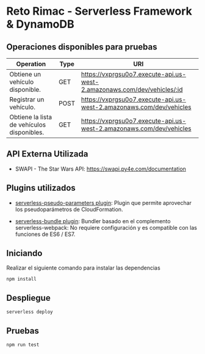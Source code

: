 # Reto Rimac - Serverless Framework & DynamoDB

## Operaciones disponibles para pruebas

| Operation | Type | URI |
| --------- | ---- | --- |
| Obtiene un vehículo disponible.| GET  | https://vxprgsu0o7.execute-api.us-west-2.amazonaws.com/dev/vehicles/:id |
| Registrar un vehículo. | POST  | https://vxprgsu0o7.execute-api.us-west-2.amazonaws.com/dev/vehicles |
| Obtiene la lista de vehículos disponibles. | GET  | https://vxprgsu0o7.execute-api.us-west-2.amazonaws.com/dev/vehicles |

## API Externa Utilizada

* SWAPI - The Star Wars API: https://swapi.py4e.com/documentation

## Plugins utilizados

* [serverless-pseudo-parameters plugin](https://www.npmjs.com/package/serverless-pseudo-parameters): 
Plugin que permite aprovechar los pseudoparámetros de CloudFormation.

* [serverless-bundle plugin](https://www.npmjs.com/package/serverless-bundle): Bundler basado en el complemento serverless-webpack: No requiere configuración y es compatible con las funciones de ES6 / ES7.

## Iniciando
Realizar el siguiente comando para instalar las dependencias

```
npm install
```
## Despliegue
```
serverless deploy
```

## Pruebas
```
npm run test
```
